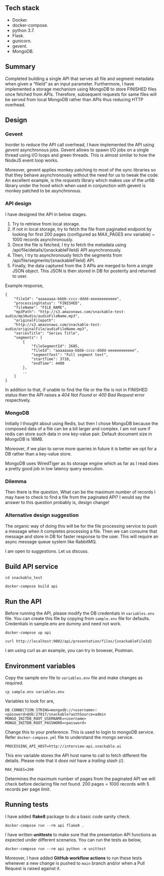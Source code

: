 ## Tech stack

- Docker.
- docker-compose.
- python 3.7.
- Flask.
- gunicorn.
- gevent.
- MongoDB.

## Summary

Completed building a single API that serves all file and segment metadata when given a “fileId” as an input parameter. Furthermore, I have implemented a storage mechanism using MongoDB to store FINISHED files once fetched from APIs. Therefore, subsequent requests for same files will be served from local MongoDB rather than APIs thus reducing HTTP overhead.

## Design

### Gevent

Inorder to reduce the API call overhead, I have implemented the API using *gevent* asynchronous jobs. Gevent allows to spawn I/O jobs on a single thread using I/O loops and green threads. This is almost similar to how the NodeJS event loop works.

Moreover, gevent applies monkey patching to most of the sync libraries so that they behave asynchronously without the need for us to tweak the code. An excellent example, is the *requests* library which makes use of the *urllib* library under the hood which when used in conjunction with gevent is monkey patched to be asynchronous.

### API design

I have designed the API in below stages.
1. Try to retrieve from local storage.
1. If not in local storage, try to fetch the file from paginated endpoint by looking for first 200 pages (configured as MAX_PAGES env variable) ~ 1000 records asynchronously.
2. Once the file is fetched, I try to fetch the metadata using /api/file/details/{snackableFileId} API asynchronously.
3. Then, I try to asynchronously fetch the segments from /api/file/segments/{snackableFileId} API.
4. Finally, the data captured from the 3 APIs are merged to form a single JSON object. This JSON is then stored in DB for posterity and returned to user.

Example response,

```
{
    "fileId": "aaaaaaaa-bbbb-cccc-dddd-eeeeeeeeeeee",
    "processingStatus": "FINISHED",
    "fileName": "FILE_NAME",
    "mp3Path": "http://s3.amazonaws.com/snackable-test-audio/mp3Audio/audioFileName.mp3",
    "originalFilepath":
    "http://s3.amazonaws.com/snackable-test-audio/originalFile/audioFileName.mp3",
    "seriesTitle": "Series Title",
    "segments": [
        {
            "fileSegmentId": 2685,
            "fileId": "aaaaaaaa-bbbb-cccc-dddd-eeeeeeeeeeee",
            "segmentText": "Full segment text",
            "startTime": 3710,
            "endTime": 4400
        },
        ..
    ]
}
```

In addition to that, if unable to find the file or the file is not in FINISHED status then the API raises a *404 Not Found* or *400 Bad Request* error respectively.

### MongoDB

Initially I thought about using Redis, but then I chose MongoDB because the composed data of a file can be a bit larger and complex. I am not sure if redis can store such data in one key-value pair. Default document size in MongoDB is 16MB.

Moreover, if we plan to serve more queries in future it is better we opt for a DB rather than a key-value store.

MongoDB uses WiredTiger as its storage engine which as far as I read does a pretty good job in low latency query execution.

### Dilemma

Then there is the question, What can be the maximum number of records I may have to check to find a file from the paginated API? I would say the answer to this question probably is, design change!

### Alternative design suggestion

The organic way of doing this will be for the file processing service to push a message when it completes processing a file. Then we can consume that message and store in DB for faster response to the user. This will require an async message queue system like RabbitMQ.

I am open to suggestions. Let us discuss.

## Build API service

```
cd snackable_test

docker-compose build api
```

## Run the API

Before running the API, please modify the DB credentials in `variables.env` file. You can create this file by copying from `sample.env` file for defaults. Credentials in sample.env are dummy and need not work.

```
docker-compose up api

curl http://localhost:9002/api/presentation/files/{snackableFileId}
```

I am using curl as an example, you can try in browser, Postman.

## Environment variables

Copy the sample env file to `variables.env` file and make changes as required.
```
cp sample.env variables.env
```
Variables to look for are,

```
DB_CONNECTION_STRING=mongodb://<username>:<password>@db:27017/snackable?authSource=admin
MONGO_INITDB_ROOT_USERNAME=<username>
MONGO_INITDB_ROOT_PASSWORD=<password>
```
Change this to your preference. This is used to login to mongoDB service. Refer `docker-compose.yml` file to understand the mongo service.

```
PROCESSING_API_HOST=http://interview-api.snackable.ai
```
This env variable stores the API host name to call to fetch different file details. Please note that it *does not* have a *trailing slash (/)*.

```
MAX_PAGES=200
```
Determines the maximum number of pages from the paginated API we will check before declaring file not found. 200 pages = 1000 records with 5 records per page limit.

## Running tests

I have added **flake8** package to do a basic code sanity check.

```
docker-compose run --rm api flake8 .
```

I have written **unittests** to make sure that the presentation API functions as expected under different scenarios. You can run the tests as below,

```
docker-compose run --rm api python -m unittest
```

Moreover, I have added **GitHub workflow actions** to run these tests whenever a new change is pushed to `main` branch and/or when a Pull Request is raised against it.
